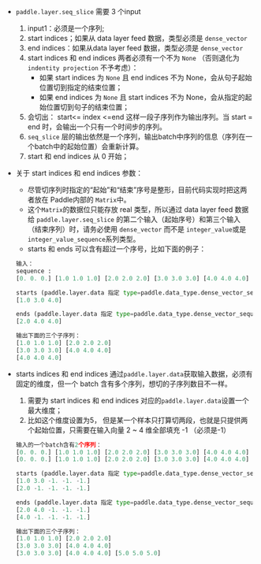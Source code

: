- `paddle.layer.seq_slice` 需要 3 个input
    1. input1：必须是一个序列;
    2. start indices；如果从 data layer feed 数据，类型必须是 `dense_vector`
    3. end indices：如果从data layer feed 数据，类型必须是 `dense_vector`
    4. start indices 和 end indices 两者必须有一个不为 `None` （否则退化为 `indentity projection` 不予考虑）：
        - 如果 start indices 为 `None` 且 end indices 不为 None，会从句子起始位置切到指定的结束位置；
        - 如果 end indices 为 `None` 且 start indices 不为 None，会从指定的起始位置切到句子的结束位置；
    5. 会切出： start<= index <=end 这样一段子序列作为输出序列。当 start = end 时，会输出一个只有一个时间步的序列。
    6. `seq_slice` 层的输出依然是一个序列，输出batch中序列的信息（序列在一个batch中的起始位置）会重新计算。
    7. start 和 end indices 从 0 开始；


- 关于 start indices 和 end indices 参数：
    - 尽管切序列时指定的“起始”和“结束”序号是整形，目前代码实现时把这两者放在 Paddle内部的 `Matrix`中。
    - 这个`Matrix`的数据位只能存放 real 类型，所以通过 data layer feed 数据给 `paddle.layer.seq_slice` 的第二个输入（起始序号）和第三个输入（结束序列）时，请务必使用 `dense_vector` 而不是 `integer_value`或是`integer_value_sequence`系列类型。
    - starts 和 ends 可以含有超过一个序号，比如下面的例子：

    ```python
    输入：
    sequence :
    [0. 0. 0.] [1.0 1.0 1.0] [2.0 2.0 2.0] [3.0 3.0 3.0] [4.0 4.0 4.0]

    starts (paddle.layer.data 指定 type=paddle.data_type.dense_vector_sequence(3)):
    [1.0 3.0 4.0]

    ends (paddle.layer.data 指定 type=paddle.data_type.dense_vector_sequence(3)):
    [2.0 4.0 4.0]

    输出下面的三个子序列：
    [1.0 1.0 1.0] [2.0 2.0 2.0]
    [3.0 3.0 3.0] [4.0 4.0 4.0]
    [4.0 4.0 4.0]
    ```

- starts indices 和 end indices 通过`paddle.layer.data`获取输入数据，必须有固定的维度，但一个 batch 含有多个序列，想切的子序列数目不一样。
    1. 需要为 start indices 和 end indices 对应的`paddle.layer.data`设置一个最大维度；
    2. 比如这个维度设置为5， 但是某一个样本只打算切两段，也就是只提供两个起始位置，只需要在输入向量 2 ~ 4 维全部填充 -1 （必须是-1）

    ```python
    输入的一个batch含有2个序列：
    [0. 0. 0.] [1.0 1.0 1.0] [2.0 2.0 2.0] [3.0 3.0 3.0] [4.0 4.0 4.0]
    [0. 0. 0.] [1.0 1.0 1.0] [2.0 2.0 2.0] [3.0 3.0 3.0] [4.0 4.0 4.0] [5.0 5.0 5.0]

    starts (paddle.layer.data 指定 type=paddle.data_type.dense_vector_sequence(5)):
    [1.0 3.0 -1. -1. -1.]
    [2.0 -1. -1. -1. -1.]

    ends (paddle.layer.data 指定 type=paddle.data_type.dense_vector_sequence(5)):
    [2.0 4.0 -1. -1. -1.]
    [4.0 -1. -1. -1. -1.]

    输出下面的三个子序列：
    [1.0 1.0 1.0] [2.0 2.0 2.0]
    [3.0 3.0 3.0] [4.0 4.0 4.0]
    [3.0 3.0 3.0] [4.0 4.0 4.0] [5.0 5.0 5.0]
    ```
